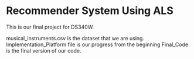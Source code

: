 # Recommender System Using ALS

This is our final project for DS340W.

musical_instruments.csv is the dataset that we are using.
Implementation_Platform file is our progress from the beginning
Final_Code is the final version of our code.
